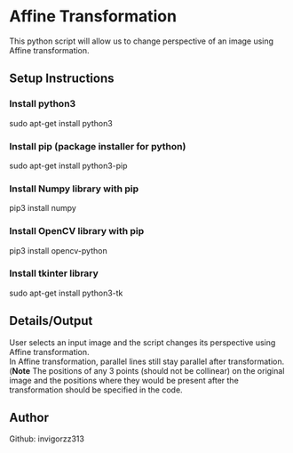 # Affine Transformation
This python script will allow us to change perspective of an image using Affine transformation.

## Setup Instructions
### Install python3
sudo apt-get install python3
### Install pip (package installer for python)
sudo apt-get install python3-pip
### Install Numpy library with pip
pip3 install numpy
### Install OpenCV library with pip
pip3 install opencv-python
### Install tkinter library
sudo apt-get install python3-tk

## Details/Output
User selects an input image and the script changes its perspective using Affine transformation.  
In Affine transformation, parallel lines still stay parallel after transformation.
(**Note** The positions of any 3 points (should not be collinear) on the original image and the positions where they would be present after the transformation should be specified in the code.

## Author
Github: invigorzz313